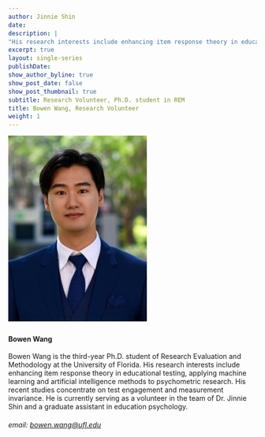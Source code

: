 ```yaml
---
author: Jinnie Shin 
date: 
description: |
"His research interests include enhancing item response theory in educational testing, applying machine learning and artificial intelligence methods to psychometric research."
excerpt: true 
layout: single-series
publishDate: 
show_author_byline: true
show_post_date: false
show_post_thumbnail: true 
subtitle: Research Volunteer, Ph.D. student in REM
title: Bowen Wang, Research Volunteer 
weight: 1
---
```


![img](featured.jpg)

#### Bowen Wang
Bowen Wang is the third-year Ph.D. student of Research Evaluation and Methodology at the University of Florida. His research interests include enhancing item response theory in educational testing, applying machine learning and artificial intelligence methods to psychometric research. His recent studies concentrate on test engagement and measurement invariance. He is currently serving as a volunteer in the team of Dr. Jinnie Shin and a graduate assistant in education psychology.
###### email: bowen.wang@ufl.edu

